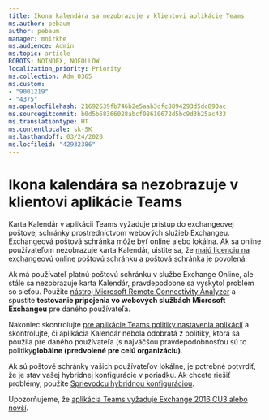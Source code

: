 ```yaml
---
title: Ikona kalendára sa nezobrazuje v klientovi aplikácie Teams
ms.author: pebaum
author: pebaum
manager: mnirkhe
ms.audience: Admin
ms.topic: article
ROBOTS: NOINDEX, NOFOLLOW
localization_priority: Priority
ms.collection: Adm_O365
ms.custom:
- "9001219"
- "4375"
ms.openlocfilehash: 21692639fb746b2e5aab3dfc8894293d5dc890ac
ms.sourcegitcommit: b0d5b68366028abcf08610672d5bc9d3b25ac433
ms.translationtype: HT
ms.contentlocale: sk-SK
ms.lasthandoff: 03/24/2020
ms.locfileid: "42932386"
---
```

# <a name="calendar-icon-not-showing-in-teams-client"></a>Ikona kalendára sa nezobrazuje v klientovi aplikácie Teams

Karta Kalendár v aplikácii Teams vyžaduje prístup do exchangeovej poštovej schránky prostredníctvom webových služieb Exchangeu. Exchangeová poštová schránka môže byť online alebo lokálna. Ak sa online používateľom nezobrazuje karta Kalendár, uistite sa, že [majú licenciu na exchangeovú online poštovú schránku a poštová schránka je povolená](https://docs.microsoft.com/exchange/recipients-in-exchange-online/create-user-mailboxes).

Ak má používateľ platnú poštovú schránku v službe Exchange Online, ale stále sa nezobrazuje karta Kalendár, pravdepodobne sa vyskytol problém so sieťou. Použite [nástroj Microsoft Remote Connectivity Analyzer](https://testconnectivity.microsoft.com/) a spustite **testovanie pripojenia vo webových službách Microsoft Exchangeu** pre daného používateľa.

Nakoniec skontrolujte [pre aplikácie Teams politiky nastavenia aplikácií](https://admin.teams.microsoft.com/policies/app-setup) a skontrolujte, či aplikácia Kalendár nebola odobratá z politiky, ktorá sa použila pre daného používateľa (s najväčšou pravdepodobnosťou sú to politiky**globálne (predvolené pre celú organizáciu)**.

Ak sú poštové schránky vašich používateľov lokálne, je potrebné potvrdiť, že je stav vašej hybridnej konfigurácie v poriadku. Ak chcete riešiť problémy, použite [Sprievodcu hybridnou konfiguráciou](https://docs.microsoft.com/exchange/hybrid-deployment/hybrid-agent).

Upozorňujeme, že [aplikácia Teams vyžaduje Exchange 2016 CU3 alebo novší](https://docs.microsoft.com/microsoftteams/exchange-teams-interact).
